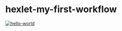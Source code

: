 # hexlet-my-first-workflow

[![hello-world](https://github.com/AnyaMankova/hexlet-my-first-workflow/actions/workflows/hello-world.yml/badge.svg)](https://github.com/AnyaMankova/hexlet-my-first-workflow/actions/workflows/hello-world.yml)
